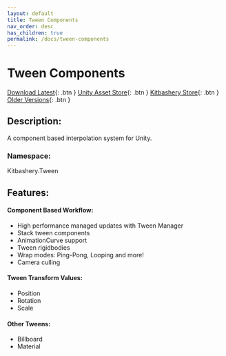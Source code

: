 ```yaml
---
layout: default
title: Tween Components
nav_order: desc
has_children: true
permalink: /docs/tween-components
---
```


# Tween Components

[Download Latest](https://github.com/Kitbashery/Tween-Components/releases/download/Latest/Kitbashery_TweenComponents.unitypackage){: .btn }
[Unity Asset Store](http://example.com/){: .btn }
[Kitbashery Store](http://example.com/){: .btn }
[Older Versions](https://github.com/Kitbashery/Tween-Components/releases){: .btn }

## Description:
A component based interpolation system for Unity.

### Namespace:
Kitbashery.Tween

## Features:

#### Component Based Workflow:
* High performance managed updates with Tween Manager
* Stack tween components
* AnimationCurve support
* Tween rigidbodies
* Wrap modes: Ping-Pong, Looping and more!
* Camera culling

#### Tween Transform Values:
* Position
* Rotation
* Scale

#### Other Tweens:
* Billboard
* Material
